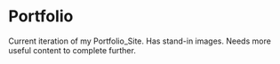 # Portfolio

Current iteration of my Portfolio_Site.
Has stand-in images.
Needs more useful content to complete further.
